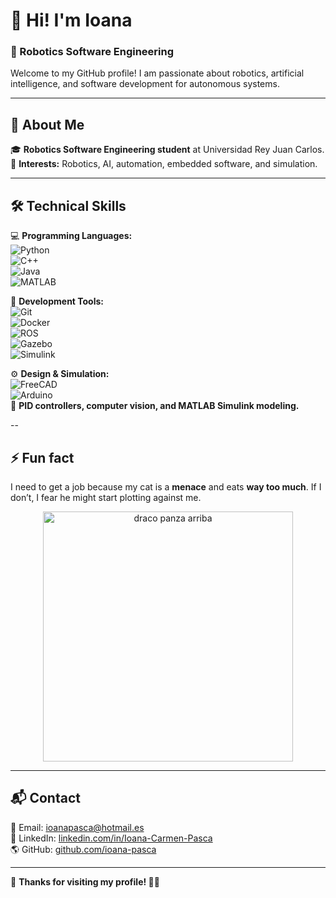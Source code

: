 # 👋 Hi! I'm Ioana  
### 🚀 Robotics Software Engineering

Welcome to my GitHub profile! I am passionate about robotics, artificial intelligence, and software development for autonomous systems.

---

## 📌 About Me  
🎓 **Robotics Software Engineering student** at Universidad Rey Juan Carlos.  
🚀 **Interests:** Robotics, AI, automation, embedded software, and simulation.  

---

## 🛠️ Technical Skills  
💻 **Programming Languages:**  
![Python](https://img.shields.io/badge/Python-3776AB?style=for-the-badge&logo=python&logoColor=white)  
![C++](https://img.shields.io/badge/C++-00599C?style=for-the-badge&logo=cplusplus&logoColor=white)  
![Java](https://img.shields.io/badge/Java-007396?style=for-the-badge&logo=java&logoColor=white)  
![MATLAB](https://img.shields.io/badge/MATLAB-0076A8?style=for-the-badge&logo=mathworks&logoColor=white)  

🔧 **Development Tools:**  
![Git](https://img.shields.io/badge/Git-F05032?style=for-the-badge&logo=git&logoColor=white)  
![Docker](https://img.shields.io/badge/Docker-2496ED?style=for-the-badge&logo=docker&logoColor=white)  
![ROS](https://img.shields.io/badge/ROS-22314E?style=for-the-badge&logo=ros&logoColor=white)  
![Gazebo](https://img.shields.io/badge/Gazebo-0066CC?style=for-the-badge)  
![Simulink](https://img.shields.io/badge/Simulink-E2231A?style=for-the-badge)  

⚙️ **Design & Simulation:**  
![FreeCAD](https://img.shields.io/badge/FreeCAD-4169E1?style=for-the-badge)  
![Arduino](https://img.shields.io/badge/Arduino-00979D?style=for-the-badge&logo=arduino&logoColor=white)  
📍 **PID controllers, computer vision, and MATLAB Simulink modeling.**  

<!--
---

## 📂 Featured Projects  
🔹 **[Autonomous Navigation System](https://github.com/tuusuario/proyecto1)** – Final degree project: implementing navigation in dynamic environments.  
🔹 **[Robot Simulation in Gazebo](https://github.com/tuusuario/proyecto2)** – Developing test environments for AI algorithms.  
🔹 **[Computer Vision for Robotics](https://github.com/tuusuario/proyecto3)** – Image processing with OpenCV and applied ML.  
-->

--

## ⚡ Fun fact
I need to get a job because my cat is a **menace** and eats **way too much**. If I don’t, I fear he might start plotting against me.

<p align="center">
    <img src="https://github.com/user-attachments/assets/831c3b58-4044-44d8-b362-4294f8578cb5" alt="draco panza arriba" width="400">
</p>

---

## 📬 Contact  
📧 Email: [ioanapasca@hotmail.es](mailto:ioanapasca@hotmail.es)  
💼 LinkedIn: [linkedin.com/in/Ioana-Carmen-Pasca](https://www.linkedin.com/in/Ioana-Carmen-Pasca)  
🌎 GitHub: [github.com/ioana-pasca](https://github.com/ioana-pasca)  

---

📌 **Thanks for visiting my profile! 🚀✨**
